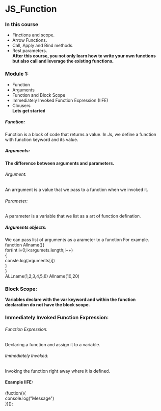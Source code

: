 # JS_Function
### In this course
- Finctions and scope. 
- Arrow Functions.
- Call, Apply and Bind methods.
- Rest parameters.<br>
<b>After this course, you not only learn how to write your own functions but also call and leverage the existing functions.</b>
### Module 1:
- Function
- Arguments
- Function and Block Scope
- Immediately Invoked Function Expression (IIFE)
- Clousers<br>
<b> Lets get started</b><br>
##### Function:
Function is a block of code that returns a value. In Js, we define a function with function keyword and its value.
##### Arguments:
<b>The difference between arguments and parameters.</b>
###### Argument:
An arrgument is a value that we pass to a function when we invoked it.
###### Parameter:
A parameter is a variable that we list as a art of function defination.
##### Arguments objects:
We can pass list of arguments as a arameter to a function For example.
<br>function Allname(){
<br>for(int i=0;i<argumets.length;i++)
<br>
{
<br>
consle.log(arguments[i])
<br>
}
<br>
}
<br>
ALLname(1,2,3,4,5,6)
Allname(10,20)
### Block Scope:
<b><b>Variables declare with the var keyword and within the function declaration do not have the block scope.</b></b>
### Immediately Invoked Function Expression:
###### Function Expression:
Declaring a function and assign it to a variable.
###### Immediately Invoked:
Invoking the function right away where it is defined.
#### Example IIFE:
(fuction(){<br>
console.log("Message")<br>
})();
